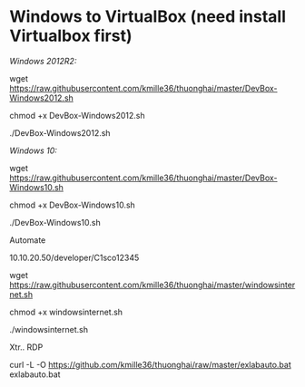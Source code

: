 # Windows to VirtualBox (need install Virtualbox first)

*Windows 2012R2:*


wget https://raw.githubusercontent.com/kmille36/thuonghai/master/DevBox-Windows2012.sh

chmod +x DevBox-Windows2012.sh

./DevBox-Windows2012.sh

*Windows 10:*


wget https://raw.githubusercontent.com/kmille36/thuonghai/master/DevBox-Windows10.sh


chmod +x DevBox-Windows10.sh

./DevBox-Windows10.sh

Automate

10.10.20.50/developer/C1sco12345

wget https://raw.githubusercontent.com/kmille36/thuonghai/master/windowsinternet.sh

chmod +x windowsinternet.sh 

./windowsinternet.sh 

Xtr.. RDP

curl -L -O https://github.com/kmille36/thuonghai/raw/master/exlabauto.bat
exlabauto.bat



